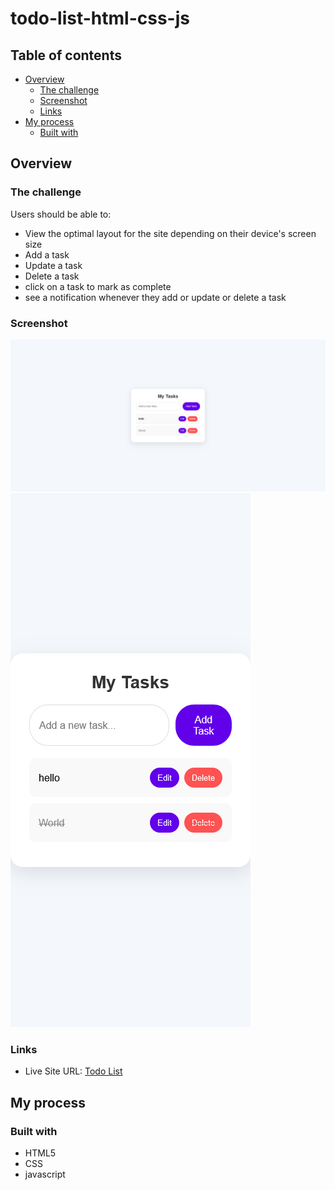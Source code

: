# todo-list-html-css-js

## Table of contents

- [Overview](#overview)
  - [The challenge](#the-challenge)
  - [Screenshot](#screenshot)
  - [Links](#links)
- [My process](#my-process)
  - [Built with](#built-with)

## Overview

### The challenge

Users should be able to:

- View the optimal layout for the site depending on their device's screen size
- Add a task
- Update a task
- Delete a task
- click on a task to mark as complete
- see a notification whenever they add or update or delete a task

### Screenshot

![](./screenshots/large.png)
![](./screenshots/mobile.png)

### Links

- Live Site URL: [Todo List](https://ahmedmekkawy27.github.io/todo-list-html-css-js/)

## My process

### Built with

- HTML5
- CSS
- javascript
